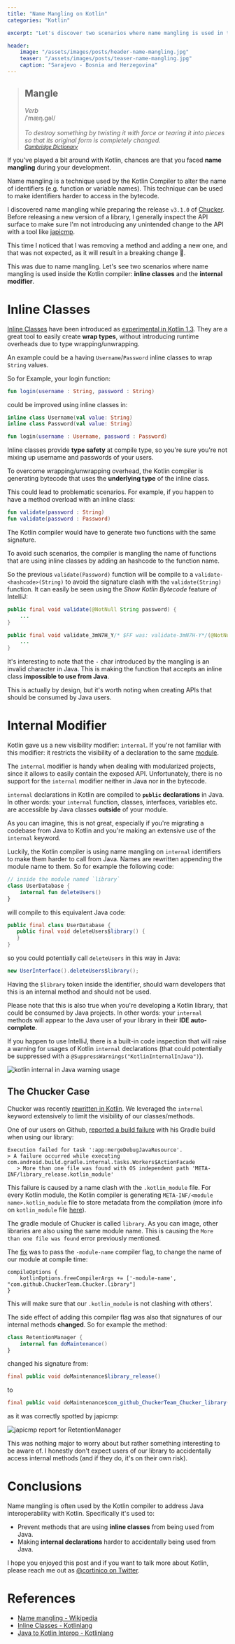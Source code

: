 ```yaml
---
title: "Name Mangling on Kotlin"
categories: "Kotlin"

excerpt: "Let's discover two scenarios where name mangling is used in the Kotlin Compiler: inline classes and the internal modifier"

header:
    image: "/assets/images/posts/header-name-mangling.jpg"
    teaser: "/assets/images/posts/teaser-name-mangling.jpg"
    caption: "Sarajevo - Bosnia and Herzegovina"
---
```


<blockquote>
    <h2>Mangle</h2>
    <i>Verb</i><br/>
    /ˈmæŋ.ɡəl/<br/><br/>
    <i>To destroy something by twisting it with force or tearing it into pieces so that its original form is completely changed.<br/>
    <small><a href="https://dictionary.cambridge.org/dictionary/english/mangle">Cambridge Dictionary</a></small></i>
</blockquote>

If you've played a bit around with Kotlin, chances are that you faced **name mangling** during your development.

Name mangling is a technique used by the Kotlin Compiler to alter the name of identifiers (e.g. function or variable names). This technique can be used to make  identifiers harder to access in the bytecode.

I discovered name mangling while preparing the release `v3.1.0` of [Chucker](https://github.com/ChuckerTeam/chucker). Before releasing a new version of a library, I generally inspect the API surface to make sure I'm not introducing any unintended change to the API with a tool like [japicmp](https://github.com/siom79/japicmp).

This time I noticed that I was removing a method and adding a new one, and that was not expected, as it will result in a breaking change 🤨.

This was due to name mangling. Let's see two scenarios where name mangling is used inside the Kotlin compiler: **inline classes** and the **internal modifier**.

# Inline Classes

[Inline Classes](https://kotlinlang.org/docs/reference/inline-classes.html) have been introduced as [experimental in Kotlin 1.3](https://kotlinlang.org/docs/reference/whatsnew13.html). They are a great tool to easily create **wrap types**, without introducing runtime overheads due to type wrapping/unwrapping. 

An example could be a having `Username`/`Password` inline classes to wrap `String` values.

So for Example, your login function:

```kotlin
fun login(username : String, password : String)
```

could be improved using inline classes in:

```kotlin
inline class Username(val value: String)
inline class Password(val value: String)

fun login(username : Username, password : Password)
```

Inline classes provide **type safety** at compile type, so you're sure you're not mixing up username and passwords of your users.

To overcome wrapping/unwrapping overhead, the Kotlin compiler is generating bytecode that uses the **underlying type** of the inline class.

This could lead to problematic scenarios. For example, if you happen to have a method overload with an inline class:

```kotlin
fun validate(password : String)
fun validate(password : Password)
```

The Kotlin compiler would have to generate two functions with the same signature.

To avoid such scenarios, the compiler is mangling the name of functions that are using inline classes by adding an hashcode to the function name.

So the previous `validate(Password)` function will be compile to a `validate-<hashcode>(String)` to avoid the signature clash with the `validate(String)` function. It can easily be seen using the _Show Kotlin Bytecode_ feature of IntelliJ:

```java
public final void validate(@NotNull String password) {
    ...
}

public final void validate_3mN7H_Y/* $FF was: validate-3mN7H-Y*/(@NotNull String password) {
    ...
}
```

It's interesting to note that the `-` char introduced by the mangling is an invalid character in Java. This is making the function that accepts an inline class **impossible to use from Java**.

This is actually by design, but it's worth noting when creating APIs that should be consumed by Java users.

# Internal Modifier

Kotlin gave us a new visibility modifier: `internal`. If you're not familiar with this modifier: it restricts the visibility of a declaration to the same [module](https://kotlinlang.org/docs/reference/visibility-modifiers.html#modules).

The `internal` modifier is handy when dealing with modularized projects, since it allows to easily contain the exposed API. Unfortunately, there is no support for the `internal` modifier neither in Java nor in the bytecode.

`internal` declarations in Kotlin are compiled to **`public` declarations** in Java. In other words: your `internal` function, classes, interfaces, variables etc. are accessible by Java classes **outside** of your module. 

As you can imagine, this is not great, especially if you're migrating a codebase from Java to Kotlin and you're making an extensive use of the `internal` keyword.

Luckily, the Kotlin compiler is using name mangling on `internal` identifiers to make them harder to call from Java. Names are rewritten appending the module name to them. So for example the following code: 

```kotlin
// inside the module named `library`
class UserDatabase {
    internal fun deleteUsers()
}
```

will compile to this equivalent Java code:

```java
public final class UserDatabase {
   public final void deleteUsers$library() {
   }
}
```

so you could potentially call `deleteUsers` in this way in Java:

```java
new UserInterface().deleteUsers$library();
```

Having the `$library` token inside the identifier, should warn developers that this is an internal method and should not be used.

Please note that this is also true when you're developing a Kotlin library, that could be consumed by Java projects. In other words: your `internal` methods will appear to the Java user of your library in their **IDE auto-complete**.

If you happen to use IntelliJ, there is a built-in code inspection that will raise a warning for usages of Kotlin `internal` declarations (that could potentially be suppressed with a `@SuppressWarnings("KotlinInternalInJava")`).

![kotlin internal in Java warning usage](/assets/images/posts/name-mangling-1.png)

## The Chucker Case

Chucker was recently [rewritten in Kotlin](/blog/introducing-chucker). We leveraged the `internal` keyword extensively to limit the visibility of our classes/methods.

One of our users on Github, [reported a build failure](https://github.com/ChuckerTeam/chucker/issues/134) with his Gradle build when using our library:

```
Execution failed for task ':app:mergeDebugJavaResource'.
> A failure occurred while executing com.android.build.gradle.internal.tasks.Workers$ActionFacade
   > More than one file was found with OS independent path 'META-INF/library_release.kotlin_module'
```

This failure is caused by a name clash with the `.kotlin_module` file. For every Kotlin module, the Kotlin compiler is generating `META-INF/<module name>.kotlin_module` file to store metadata from the compilation (more info on `kotlin_module` file [here](https://blog.jetbrains.com/kotlin/2015/06/improving-java-interop-top-level-functions-and-properties/)). 

The gradle module of Chucker is called `library`. As you can image, other libraries are also using the same module name. This is causing the `More than one file was found` error previously mentioned.

The [fix](https://github.com/ChuckerTeam/chucker/pull/146) was to pass the `-module-name` compiler flag, to change the name of our module at compile time:

```
compileOptions {
    kotlinOptions.freeCompilerArgs += ['-module-name', "com.github.ChuckerTeam.Chucker.library"]
}
```

This will make sure that our `.kotlin_module` is not clashing with others'.

The side effect of adding this compiler flag was also that signatures of our internal methods **changed**. So for example the method:

```kotlin
class RetentionManager {
    internal fun doMaintenance()
}
```

changed his signature from:

```java
final public void doMaintenance$library_release()
```

to 

```java
final public void doMaintenance$com_github_ChuckerTeam_Chucker_library()
```

as it was correctly spotted by japicmp: 

![japicmp report for RetentionManager](/assets/images/posts/name-mangling-2.png)

This was nothing major to worry about but rather something interesting to be aware of. I honestly don't expect users of our library to accidentally access internal methods (and if they do, it's on their own risk).

# Conclusions

Name mangling is often used by the Kotlin compiler to address Java interoperability with Kotlin. Specifically it's used to:

* Prevent methods that are using **inline classes** from being used from Java.
* Making **internal declarations** harder to accidentally being used from Java.

I hope you enjoyed this post and if you want to talk more about Kotlin, please reach me out as [@cortinico on Twitter<i class="fab fa-twitter"></i>](https://twitter.com/cortinico).

# References

* [Name mangling - Wikipedia](https://en.wikipedia.org/wiki/Name_mangling)
* [Inline Classes - Kotlinlang](https://kotlinlang.org/docs/reference/inline-classes.html)
* [Java to Kotlin Interop - Kotlinlang](https://kotlinlang.org/docs/reference/java-to-kotlin-interop.html)
